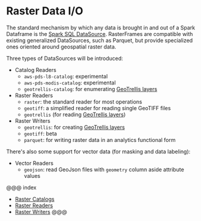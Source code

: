 # Raster Data I/O

The standard mechanism by which any data is brought in and out of a Spark Dataframe is the [Spark SQL DataSource][DS]. RasterFrames are compatible with existing generalized DataSources, such as Parquet, but provide specialized ones oriented around geospatial raster data.

Three types of DataSources will be introduced: 

* Catalog Readers
    - `aws-pds-l8-catalog`: experimental
    - `aws-pds-modis-catalog`: experimental
    - `geotrellis-catalog`: for enumerating [GeoTrellis layers][GTLayer]
* Raster Readers
    - `raster`: the standard reader for most operations
    - `geotiff`: a simplified reader for reading single GeoTIFF files
    - `geotrellis` (for reading [GeoTrellis layers][GTLayer])
* Raster Writers 
    - `geotrellis`: for creating [GeoTrellis layers][GTLayer]
    - `geotiff`: beta
    - `parquet`: for writing raster data in an analytics functional form  

There's also some support for vector data (for masking and data labeling):

* Vector Readers
    - `geojson`: read GeoJson files with `geometry` column aside attribute values


@@@ index
* [Raster Catalogs](raster-catalogs.md)
* [Raster Readers](raster-read.md)
* [Raster Writers](raster-write.md)
@@@


[DS]: https://spark.apache.org/docs/latest/sql-data-sources.html
[GTLayer]: https://geotrellis.readthedocs.io/en/latest/guide/tile-backends.html